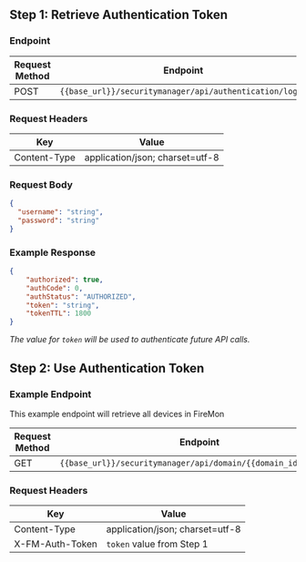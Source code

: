 ## Step 1: Retrieve Authentication Token

### Endpoint

| **Request Method** | **Endpoint**                                            |
| ------------------ | ------------------------------------------------------- |
| POST               | `{{base_url}}/securitymanager/api/authentication/login` |

### Request Headers

| **Key**      | **Value**                       |
| ------------ | ------------------------------- |
| Content-Type | application/json; charset=utf-8 |

### Request Body

```json
{
  "username": "string",
  "password": "string"
}
```

### Example Response

```json
{
    "authorized": true,
    "authCode": 0,
    "authStatus": "AUTHORIZED",
    "token": "string",
    "tokenTTL": 1800
}
```

*The value for* *`token`* *will be used to authenticate future API calls.*

## Step 2: Use Authentication Token

### Example Endpoint

This example endpoint will retrieve all devices in FireMon

| **Request Method** | **Endpoint**                                                   |
| ------------------ | -------------------------------------------------------------- |
| GET                | `{{base_url}}/securitymanager/api/domain/{{domain_id}}/device` |

### Request Headers

| **Key**         | **Value**                       |
| --------------- | ------------------------------- |
| Content-Type    | application/json; charset=utf-8 |
| X-FM-Auth-Token | `token` value from Step 1       |

